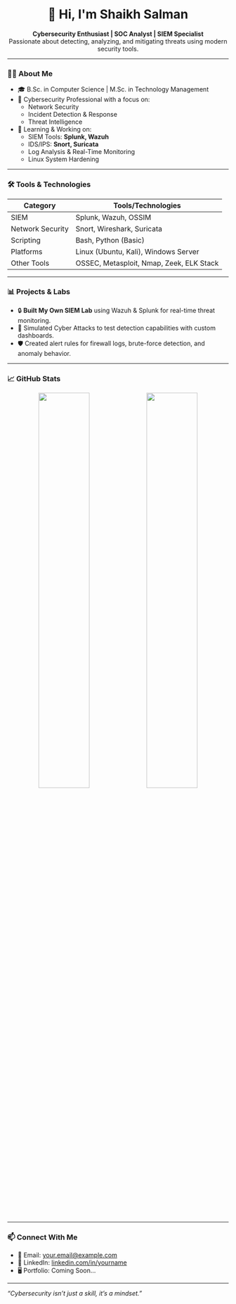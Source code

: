 <h1 align="center">👋 Hi, I'm Shaikh Salman</h1>

<p align="center">
  <strong>Cybersecurity Enthusiast | SOC Analyst | SIEM Specialist</strong><br>
  Passionate about detecting, analyzing, and mitigating threats using modern security tools.
</p>

---

### 👨‍💻 About Me

- 🎓 B.Sc. in Computer Science | M.Sc. in Technology Management
- 🔐 Cybersecurity Professional with a focus on:
  - Network Security
  - Incident Detection & Response
  - Threat Intelligence
- 🧠 Learning & Working on:
  - SIEM Tools: **Splunk, Wazuh**
  - IDS/IPS: **Snort, Suricata**
  - Log Analysis & Real-Time Monitoring
  - Linux System Hardening

---

### 🛠️ Tools & Technologies

| Category         | Tools/Technologies                                     |
|------------------|--------------------------------------------------------|
| SIEM             | Splunk, Wazuh, OSSIM                                   |
| Network Security | Snort, Wireshark, Suricata                             |
| Scripting        | Bash, Python (Basic)                                   |
| Platforms        | Linux (Ubuntu, Kali), Windows Server                   |
| Other Tools      | OSSEC, Metasploit, Nmap, Zeek, ELK Stack               |

---

### 📊 Projects & Labs

- 🔒 **Built My Own SIEM Lab** using Wazuh & Splunk for real-time threat monitoring.
- 🧪 Simulated Cyber Attacks to test detection capabilities with custom dashboards.
- 🛡️ Created alert rules for firewall logs, brute-force detection, and anomaly behavior.

---

### 📈 GitHub Stats

<p align="center">
  <img src="https://github-readme-stats.vercel.app/api?username=YOUR_GITHUB_USERNAME&show_icons=true&theme=radical" width="48%" />
  <img src="https://github-readme-stats.vercel.app/api/top-langs/?username=YOUR_GITHUB_USERNAME&layout=compact&theme=radical" width="48%" />
</p>

---

### 📫 Connect With Me

- 📧 Email: [your.email@example.com](mailto:your.email@example.com)
- 💼 LinkedIn: [linkedin.com/in/yourname](https://linkedin.com/in/yourname)
- 🖥️ Portfolio: Coming Soon...

---

_“Cybersecurity isn’t just a skill, it’s a mindset.”_

